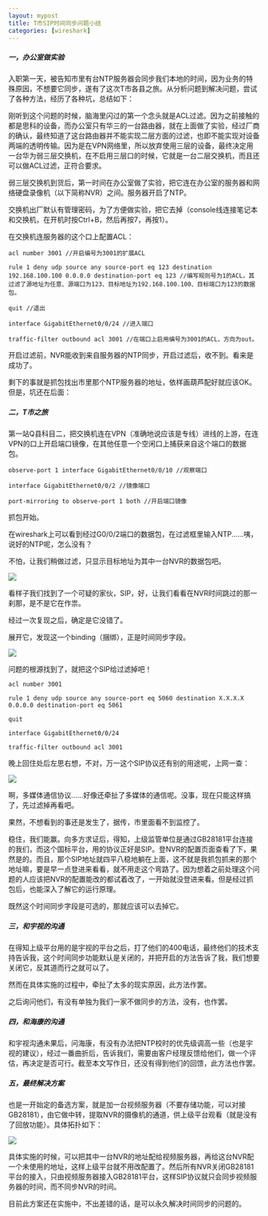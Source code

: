 ```yaml
---
layout: mypost
title: T市SIP时间同步问题小结
categories: [wireshark]
---
```



##### 一，办公室做实验

入职第一天，被告知市里有台NTP服务器会同步我们本地的时间，因为业务的特殊原因，不想要它同步，遂有了这次T市各县之旅。从分析问题到解决问题，尝试了各种方法，经历了各种坑，总结如下：

刚听到这个问题的时候，脑海里闪过的第一个念头就是ACL过滤。因为之前接触的都是思科的设备，而办公室只有华三的一台路由器，就在上面做了实验，经过厂商的确认，最终知道了这台路由器并不能实现二层方面的过滤，也即不能实现对设备两端的透明传输。因为是在VPN网络里，所以放弃使用三层的设备，最终决定用一台华为弱三层交换机，在不启用三层口的时候，它就是一台二层交换机，而且还可以做ACL过滤，正符合要求。

弱三层交换机到货后，第一时间在办公室做了实验，把它连在办公室的服务器和网络硬盘录像机（以下简称NVR）之间。服务器开启了NTP。

交换机出厂默认有管理密码，为了方便做实验，把它去掉（console线连接笔记本和交换机，在开机时按Ctrl+B，然后再按7，再按1）。

在交换机连服务器的这个口上配置ACL：

```
acl number 3001 //开启编号为3001的扩展ACL

rule 1 deny udp source any source-port eq 123 destination 192.168.100.100 0.0.0.0 destination-port eq 123 //编写规则号为1的ACL，其过滤了源地址为任意、源端口为123、目标地址为192.168.100.100、目标端口为123的数据包。

quit //退出

interface GigabitEthernet0/0/24 //进入端口

traffic-filter outbound acl 3001 //在端口上启用编号为3001的ACL，方向为out。
```

开启过滤前，NVR能收到来自服务器的NTP同步，开启过滤后，收不到。看来是成功了。

剩下的事就是抓包找出市里那个NTP服务器的地址，依样画葫芦配好就应该OK。但是，坑还在后面：

##### 二，T市之旅

第一站Q县科目二，把交换机连在VPN（准确地说应该是专线）进线的上游，在连VPN的口上开启端口镜像，在其他任意一个空闲口上捕获来自这个端口的数据包。

```
observe-port 1 interface GigabitEthernet0/0/10 //观察端口

interface GigabitEthernet0/0/2 //镜像端口

port-mirroring to observe-port 1 both //开启端口镜像
```

抓包开始。

在wireshark上可以看到经过G0/0/2端口的数据包，在过滤框里输入NTP......咦，说好的NTP呢，怎么没有？

不怕，让我们稍做过滤，只显示目标地址为其中一台NVR的数据包吧。

![](https://cdn.jsdelivr.net/gh/ke-nan/ke-nan.github.io@master/assets/img/sip1-1.png)

看样子我们找到了一个可疑的家伙，SIP，好，让我们看看在NVR时间跳过的那一刹那，是不是它在作祟。

经过一次复现之后，确定是它没错了。

展开它，发现这一个binding（捆绑），正是时间同步字段。

![](https://cdn.jsdelivr.net/gh/ke-nan/ke-nan.github.io@master/assets/img/sip2.png)

问题的根源找到了，就把这个SIP给过滤掉吧！

```
acl number 3001

rule 1 deny udp source any source-port eq 5060 destination X.X.X.X 0.0.0.0 destination-port eq 5061

quit

interface GigabitEthernet0/0/24

traffic-filter outbound acl 3001
```

晚上回住处后左思右想，不对，万一这个SIP协议还有别的用途呢，上网一查：

![](https://cdn.jsdelivr.net/gh/ke-nan/ke-nan.github.io@master/assets/img/sip3.png)

啊，多媒体通信协议......好像还牵扯了多媒体的通信呢。没事，现在只能这样搞了，先过滤掉再看吧。

果然，不想看到的事还是发生了，据传，市里面看不到监控了。

稳住，我们能赢。向多方求证后，得知，上级监管单位是通过GB28181平台连接的我们，而这个国标平台，用的协议正好是SIP。登NVR的配置页面查看了下，果然是的。而且，那个SIP地址就四平八稳地躺在上面，这不就是我抓包抓来的那个地址嘛，要是早一点登进来看看，就不用走这个弯路了。因为想着之前处理这个问题的人应该把NVR的配置能改的都试着改了，一开始就没登进来看。但是经过抓包后，也能深入了解它的运行原理。

既然这个时间同步字段是可选的，那就应该可以去掉它。

##### 三，和宇视的沟通

在得知上级平台用的是宇视的平台之后，打了他们的400电话，最终他们的技术支持告诉我，这个时间同步功能默认是关闭的，并把开启的方法告诉了我，我们想要关闭它，反其道而行之就可以了。

然而在具体实施的过程中，牵扯了太多的现实原因，此方法作罢。

之后询问他们，有没有单独为我们一家不做同步的方法，没有，也作罢。

##### 四，和海康的沟通

和宇视沟通未果后，问海康，有没有办法把NTP校时的优先级调高一些（也是宇视的建议），经过一番曲折后，告诉我们，需要由客户经理反馈给他们，做一个评估，再决定是否可行。截至本文写作日，还没有得到他们的回馈，此方法也作罢。

##### 五，最终解决方案

也是一开始定的备选方案，就是加一台视频服务器（不要存储功能，可以对接GB28181），由它做中转，提取NVR的摄像机的通道，供上级平台观看（就是没有了回放功能）。具体拓扑如下：

![](https://cdn.jsdelivr.net/gh/ke-nan/ke-nan.github.io@master/assets/img/sip4.jpg)

具体实施的时候，可以把其中一台NVR的地址配给视频服务器，再给这台NVR配一个未使用的地址，这样上级平台就不用改配置了。然后所有NVR关闭GB28181平台的接入，只由视频服务器接入GB28181平台，这样SIP协议就只会同步视频服务器的时间，而不同步NVR的时间。

目前此方案还在实施中，不出差错的话，是可以永久解决时间同步的问题的。
